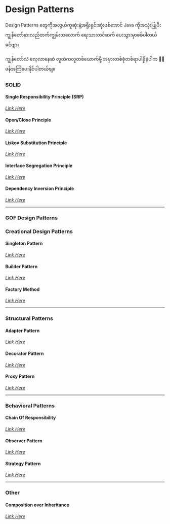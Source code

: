 # Design Patterns

Design Patterns တွေကိုအလွယ်ကူဆုံးနဲ့အရိုးရှင်းဆုံးဖစ်အောင် Java ကိုအသုံးပြုပီး ကျွန်တော်နားလည်တက်ကျွမ်းသလောက် ရေးသားတင်ဆက် ပေးသွားမှာဖစ်ပါတယ်ခင်ဗျာ။ 

ကျွန်တော်လဲ လေ့လာနေဆဲ လူထဲကလူတစ်ယောက်မို့ အမှားတစ်စုံတစ်ရာပါရှိခဲ့ပါက ၀ေဖန်အကြံပေးနိုင်ပါတယ်ဗျ။


### SOLID

#### Single Responsibility Principle (SRP)
*[Link Here](https://www.aungsannphyo.me/article-series/single-responsibility-principle?key=design_patterns)*

#### Open/Close Principle
*[Link Here](https://www.aungsannphyo.me/article-series/open-close-principle?key=design_patterns)*

#### Liskov Substitution Principle
*[Link Here](https://www.aungsannphyo.me/article-series/liskov-substitution-principle?key=design_patterns)*

#### Interface Segregation Principle
*[Link Here](https://www.aungsannphyo.me/article-series/interface-segregation-principle?key=design_patterns)*

#### Dependency Inversion Principle
*[Link Here](https://www.aungsannphyo.me/article-series/dependency-inversion-principle?key=design_patterns)*

___

### GOF Design Patterns
### Creational Design Patterns

#### Singleton Pattern
*[Link Here](https://www.aungsannphyo.me/article-series/singleton-pattern?key=design_patterns)*

#### Builder Pattern
*[Link Here](https://www.aungsannphyo.me/article-series/builder-pattern?key=design_patterns)*

#### Factory Method
*[Link Here](https://www.aungsannphyo.me/article-series/factory-method?key=design_patterns)*

___

### Structural Patterns

#### Adapter Pattern
*[Link Here](https://www.aungsannphyo.me/article-series/adapter-patern?key=design_patterns)*

#### Decorator Pattern
*[Link Here](https://www.aungsannphyo.me/article-series/decoratio-patern?key=design_patterns)*

#### Proxy Pattern
*[Link Here](https://www.aungsannphyo.me/article-series/proxy-patern?key=design_patterns)*

___

### Behavioral Patterns

#### Chain Of Responsibility
*[Link Here](https://www.aungsannphyo.me/article-series/chain-of-responsibility?key=design_patterns)*

#### Observer Pattern
*[Link Here](https://www.aungsannphyo.me/article-series/observer-pattern?key=design_patterns)*

#### Strategy Pattern
*[Link Here](https://www.aungsannphyo.me/article-series/strategy-pattern?key=design_patterns)*

___

### Other

#### Composition over Inheritance
*[Link Here](https://www.aungsannphyo.me/article-series/composition-over-inheritance?key=design_patterns)*
